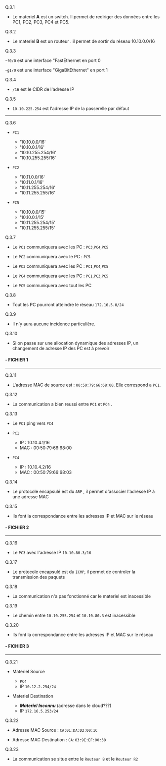 Q.3.1

- Le materiel **A** est un switch. Il permet de rediriger des données entre les PC1, PC2, PC3, PC4 et PC5.

Q.3.2

- Le materiel **B** est un routeur . il permet de sortir du réseau 10.10.0.0/16

Q.3.3

-```f0/0``` est une interface "FastEthernet en port 0

-```g1/0``` est une interface "GigaBitEthernet" en port 1

Q.3.4

- ```/16``` est le CIDR de l'adresse IP

Q.3.5

- ```10.10.225.254``` est l'adresse IP de la passerelle par défaut

---

Q.3.6

- ```PC1```
    - '10.10.0.0/16'
    - '10.10.0.1/16'
    - '10.10.255.254/16'
    - '10.10.255.255/16'

- ```PC2```
    - '10.11.0.0/16'
    - '10.11.0.1/16'
    - '10.11.255.254/16'
    - '10.11.255.255/16'

- ```PC5```
    - '10.10.0.0/15'
    - '10.10.0.1/15'
    - '10.11.255.254/15'
    - '10.11.255.255/15'

Q.3.7

- Le ```PC1``` communiquera avec les PC : ```PC3```,```PC4```,```PC5```

- Le ```PC2``` communiquera avec le PC : ```PC5```

- Le ```PC3``` communiquera avec les PC : ```PC1```,```PC4```,```PC5```

- Le ```PC4``` communiquera avec les PC : ```PC1```,```PC3```,```PC5```

- Le ```PC5``` communiquera avec tout les PC

Q.3.8

- Tout les PC pourront atteindre le réseau ```172.16.5.0/24```

Q.3.9

- Il n'y aura aucune incidence particulière.

Q.3.10

- Si on passe sur une allocation dynamique des adresses IP, un changement de adresse IP des PC est à prevoir

#### - FICHIER 1
---

Q.3.11

- L'adresse MAC de source est : ```00:50:79:66:68:00```. Elle correspond  a ```PC1```.

Q.3.12

- La communication a bien reussi entre ```PC1``` et ```PC4``` .

Q.3.13

- Le ```PC1``` ping vers ```PC4```

- ```PC1```
    - IP : 10.10.4.1/16
    - MAC : 00:50:79:66:68:00

- ```PC4```
    - IP : 10.10.4.2/16
    - MAC : 00:50:79:66:68:03

Q.3.14

- Le protocole encapsulé est du ```ARP``` , il permet d'associer l'adresse IP à une adresse MAC

Q.3.15

- Ils font la correspondance entre les adresses IP et MAC sur le réseau

#### - FICHIER 2
---

Q.3.16

- Le ```PC3``` avec l'adresse IP ```10.10.80.3/16``` 

Q.3.17

- Le protocole encapsulé est du ```ICMP```, il permet de controler la transmission des paquets

Q.3.18

- La communication n'a pas fonctionné car le materiel est inacessible

Q.3.19

- Le chemin entre ```10.10.255.254``` et ```10.10.80.3``` est inacessible

Q.3.20

- Ils font la correspondance entre les adresses IP et MAC sur le réseau

#### - FICHIER 3
---

Q.3.21

- Materiel Source 
    - ```PC4``` 
    - IP ```10.12.2.254/24```

- Materiel Destination
    - ***Materiel Inconnu*** (adresse dans le cloud???)
    - IP ```172.16.5.253/24```

Q.3.22

- Adresse MAC Source : ```CA:01:DA:D2:00:1C```

- Adresse MAC Destination : ```CA:03:9E:EF:00:38```

Q.3.23

- La communication se situe entre le  ```Routeur B``` et le ```Routeur R2```
